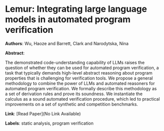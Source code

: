 # Lemur: Integrating large language models in automated program verification

**Authors**: Wu, Haoze and Barrett, Clark and Narodytska, Nina

**Abstract**:

The demonstrated code-understanding capability of LLMs raises the question of whether they can be used for automated program verification, a task that typically demands high-level abstract reasoning about program properties that is challenging for verification tools. We propose a general methodology to combine the power of LLMs and automated reasoners for automated program verification. We formally describe this methodology as a set of derivation rules and prove its soundness. We instantiate the calculus as a sound automated verification procedure, which led to practical improvements on a set of synthetic and competition benchmarks.

**Link**: [Read Paper](No Link Available)

**Labels**: static analysis, program verification
